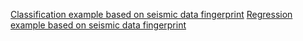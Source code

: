 [Classification example based on seismic data fingerprint](seismic_regression.ipynb)
[Regression example based on seismic data fingerprint](seismic_regression.ipynb)

